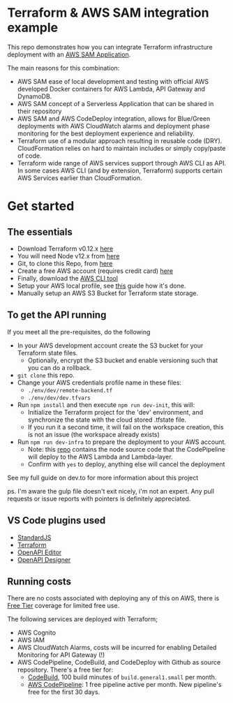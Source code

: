 # Terraform & AWS SAM integration example

This repo demonstrates how you can integrate Terraform infrastructure deployment with an [AWS SAM Application](https://github.com/rpstreef/aws-sam-node-example/tree/master/dependencies/nodejs). 

The main reasons for this combination:

- AWS SAM ease of local development and testing with official AWS developed Docker containers for AWS Lambda, API Gateway and DynamoDB.
- AWS SAM concept of a Serverless Application that can be shared in their repository
- AWS SAM and AWS CodeDeploy integration, allows for Blue/Green deployments with AWS CloudWatch alarms and deployment phase monitoring for the best deployment experience and reliability.
- Terraform use of a modular approach resulting in reusable code (DRY). CloudFormation relies on hard to maintain includes or simply copy/paste of code.
- Terraform wide range of AWS services support through AWS CLI as API. In some cases AWS CLI (and by extension, Terraform) supports certain AWS Services earlier than CloudFormation.

# Get started

## The essentials

- Download Terraform v0.12.x [here](https://www.terraform.io/downloads.html)
- You will need Node v12.x from [here](https://nodejs.org/en/download/)
- Git, to clone this Repo, from [here](https://git-scm.com/downloads)
- Create a free AWS account (requires credit card) [here](https://aws.amazon.com/)
- Finally, download the [AWS CLI tool](https://aws.amazon.com/cli/) 
- Setup your AWS local profile, see [this](https://docs.aws.amazon.com/cli/latest/userguide/cli-configure-profiles.html) guide how it's done.
- Manually setup an AWS S3 Bucket for Terraform state storage.

## To get the API running
If you meet all the pre-requisites, do the following

- In your AWS development account create the S3 bucket for your Terraform state files.
  - Optionally, encrypt the S3 bucket and enable versioning such that you can do a rollback.
- ```git clone``` this repo.
- Change your AWS credentials profile name in these files: 
  - ```./env/dev/remote-backend.tf```
  - ```./env/dev/dev.tfvars```
- Run ``` npm install ``` and then execute ``` npm run dev-init ```, this will:
  - Initialize the Terraform project for the 'dev' environment, and synchronize the state with the cloud stored .tfstate file.
  - If you run it a second time, it will fail on the workspace creation, this is not an issue (the workspace already exists)
- Run ```npm run dev-infra``` to prepare the deployment to your AWS account.
  - Note: this [repo](https://github.com/rpstreef/openapi-node-example) contains the node source code that the CodePipeline will deploy to the AWS Lambda and Lambda-layer.
  - Confirm with ```yes``` to deploy, anything else will cancel the deployment

See my full guide on dev.to for more information about this project

ps. I'm aware the gulp file doesn't exit nicely, i'm not an expert. Any pull requests or issue reports with pointers is definitely appreciated.

## VS Code plugins used

- [StandardJS](https://marketplace.visualstudio.com/items?itemName=chenxsan.vscode-standardjs)
- [Terraform](https://marketplace.visualstudio.com/items?itemName=mauve.terraform)
- [OpenAPI Editor](https://marketplace.visualstudio.com/items?itemName=42Crunch.vscode-openapi)
- [OpenAPI Designer](https://marketplace.visualstudio.com/items?itemName=philosowaffle.openapi-designer)

## Running costs

There are no costs associated with deploying any of this on AWS, there is [Free Tier](https://aws.amazon.com/free) coverage for limited free use.

The following services are deployed with Terraform;
- AWS Cognito
- AWS IAM
- AWS CloudWatch Alarms, costs will be incurred for enabling Detailed Monitoring for API Gateway (!)
- AWS CodePipeline, CodeBuild, and CodeDeploy with Github as source repository. There's a free tier for:
  - [CodeBuild](https://aws.amazon.com/codebuild/pricing/), 100 build minutes of ```build.general1.small``` per month.
  - [AWS CodePipeline](https://aws.amazon.com/codepipeline/pricing/): 1 free pipeline active per month. New pipeline's free for the first 30 days.